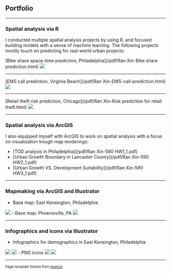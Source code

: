 ## Portfolio

---

### Spatial analysis via R 
I conducted multiple spatial analysis projects by using R, and focused building models with a sense of machine learning. The following projects mostly touch on predicting for real-world urban projects:

[Bike share space-time prediction, Philadelphia](/pdf/Ran Xin-Bike share prediction.html)
<img src="images/bike.png?raw=true"/>

---
[EMS call prediction, Virginia Beach](/pdf/Ran Xin-EMS-call-prediction.html)
<img src="images/EMS.png?raw=true"/>

---
[Retail theft risk prediction, Chicago](/pdf/Ran Xin-Risk prediction for retail theft.html)
<img src="images/Risk.png?raw=true"/>

---

### Spatial analysis via ArcGIS
I also equipped myself with ArcGIS to work on spatial analysis with a focus on visualization trough map renderings:

- [TOD analysis in Philadelphia](/pdf/Ran Xin-590 HW1_1.pdf)
- [Urban Growth Boundary in Lancaster County](/pdf/Ran Xin-590 HW2_1.pdf)
- [Urban Growth VS. Development Suitability](/pdf/Ran Xin-590 HW3_1.pdf)

---

### Mapmaking via ArcGIS and Illustrator

- Base map: East Kensington, Philadelphia
<img src="images/East Kensington-basemap-01.png?raw=true"/>
- Base map: Phoenixville, PA
<img src="images/Ran Xin-Phoenixville base map-01.jpg?raw=true"/>

---

### Infographics and icons via Illustrator

- Infographics for demographics in East Kensington, Philadelphia
<img src="images/infographic1-01.jpg?raw=true"/>
<img src="images/infographic2-01.jpg?raw=true"/>
- PNG icons
<img src="images/FIMPC icons2-01.png?raw=true"/>
<img src="images/FIMPC icons.png?raw=true"/>

---

<p style="font-size:11px">Page template forked from <a href="https://github.com/evanca/quick-portfolio">evanca</a></p>
<!-- Remove above link if you don't want to attibute -->
